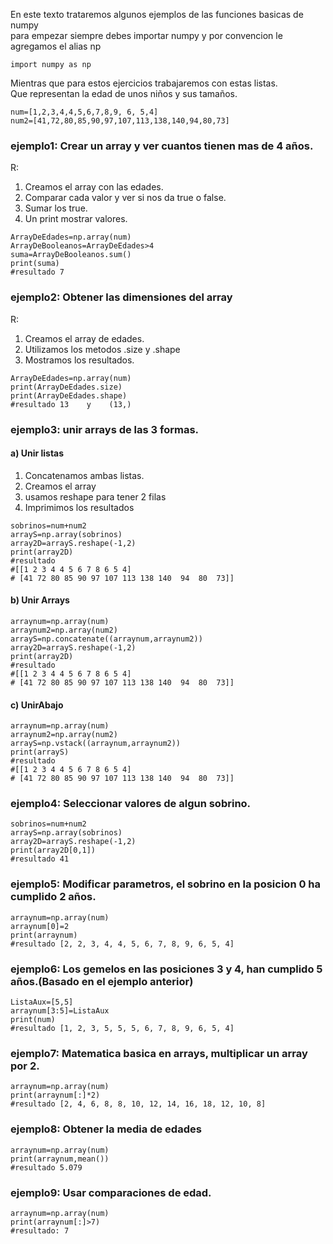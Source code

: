 En este texto trataremos algunos ejemplos de las funciones basicas de numpy  
para empezar siempre debes importar numpy y por convencion le agregamos el alias np

	import numpy as np

Mientras que para estos ejercicios trabajaremos con estas listas.  
Que representan la edad de unos niños y sus tamaños.

	num=[1,2,3,4,4,5,6,7,8,9, 6, 5,4]
	num2=[41,72,80,85,90,97,107,113,138,140,94,80,73]

### ejemplo1: Crear un array y ver cuantos tienen mas de 4 años.

R:
1. Creamos el array con las edades.
2. Comparar cada valor y ver si nos da true o false.
3. Sumar los true.
4. Un print mostrar valores.
~~~
ArrayDeEdades=np.array(num)
ArrayDeBooleanos=ArrayDeEdades>4
suma=ArrayDeBooleanos.sum()
print(suma)
#resultado 7
~~~

### ejemplo2: Obtener las dimensiones del array

R:
1. Creamos el array de edades.
2. Utilizamos los metodos .size y .shape
3. Mostramos los resultados.

~~~
ArrayDeEdades=np.array(num)
print(ArrayDeEdades.size)
print(ArrayDeEdades.shape)
#resultado 13    y    (13,)
~~~

### ejemplo3: unir arrays de las 3 formas.

#### a) Unir listas

1. Concatenamos ambas listas.
2. Creamos el array
3. usamos reshape para tener 2 filas
4. Imprimimos los resultados
~~~
sobrinos=num+num2
arrayS=np.array(sobrinos)
array2D=arrayS.reshape(-1,2)
print(array2D)
#resultado
#[[1 2 3 4 4 5 6 7 8 6 5 4]
# [41 72 80 85 90 97 107 113 138 140  94  80  73]]
~~~

#### b) Unir Arrays
	
	arraynum=np.array(num)
	arraynum2=np.array(num2)
	arrayS=np.concatenate((arraynum,arraynum2))
	array2D=arrayS.reshape(-1,2)
	print(array2D)
	#resultado
	#[[1 2 3 4 4 5 6 7 8 6 5 4]
	# [41 72 80 85 90 97 107 113 138 140  94  80  73]]
	
#### c) UnirAbajo
	
	arraynum=np.array(num)
	arraynum2=np.array(num2)
	arrayS=np.vstack((arraynum,arraynum2))
	print(arrayS)
	#resultado
	#[[1 2 3 4 4 5 6 7 8 6 5 4]
	# [41 72 80 85 90 97 107 113 138 140  94  80  73]]

### ejemplo4: Seleccionar valores de algun sobrino.

	sobrinos=num+num2
	arrayS=np.array(sobrinos)
	array2D=arrayS.reshape(-1,2)
	print(array2D[0,1])
	#resultado 41

### ejemplo5: Modificar parametros, el sobrino en la posicion 0 ha cumplido 2 años.

	arraynum=np.array(num)
	arraynum[0]=2
	print(arraynum)
	#resultado [2, 2, 3, 4, 4, 5, 6, 7, 8, 9, 6, 5, 4]

### ejemplo6: Los gemelos en las posiciones 3 y 4, han cumplido 5 años.(Basado en el ejemplo anterior)
	
	ListaAux=[5,5]
	arraynum[3:5]=ListaAux
	print(num)
	#resultado [1, 2, 3, 5, 5, 5, 6, 7, 8, 9, 6, 5, 4]

### ejemplo7: Matematica basica en arrays, multiplicar un array por 2.

	arraynum=np.array(num)
	print(arraynum[:]*2)
	#resultado [2, 4, 6, 8, 8, 10, 12, 14, 16, 18, 12, 10, 8]

### ejemplo8: Obtener la media de edades

	arraynum=np.array(num)
	print(arraynum,mean())
	#resultado 5.079

### ejemplo9: Usar comparaciones de edad.

	arraynum=np.array(num)
	print(arraynum[:]>7)
	#resultado: 7
